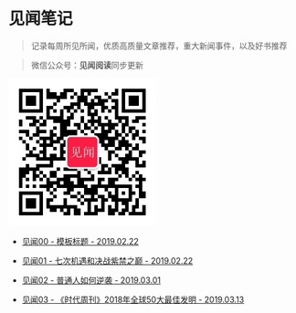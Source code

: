 # 见闻笔记

> 记录每周所见所闻，优质高质量文章推荐，重大新闻事件，以及好书推荐

> 微信公众号：**见闻阅读**同步更新

![见闻阅读](image/jianwen-logo-0.5m.jpg)

- [见闻00 - 模板标题 - 2019.02.22](https://github.com/fenggit/KnowledgeArt/blob/master/%E8%A7%81%E9%97%BB00%20-%20%E6%A8%A1%E6%9D%BF%E6%A0%87%E9%A2%98%20-%202019.02.22.md)

- [见闻01 - 七次机遇和决战紫禁之巅 - 2019.02.22](https://github.com/fenggit/KnowledgeArt/blob/master/%E8%A7%81%E9%97%BB01%20-%20%E4%B8%83%E6%AC%A1%E6%9C%BA%E9%81%87%E5%92%8C%E5%86%B3%E6%88%98%E7%B4%AB%E7%A6%81%E4%B9%8B%E5%B7%85%20-%202019.02.22.md)

- [见闻02 - 普通人如何逆袭 - 2019.03.01](https://github.com/fenggit/KnowledgeArt/blob/master/%E8%A7%81%E9%97%BB02%20-%20%E6%99%AE%E9%80%9A%E4%BA%BA%E5%A6%82%E4%BD%95%E9%80%86%E8%A2%AD%20-%202019.03.01.md)

- [见闻03 - 《时代周刊》2018年全球50大最佳发明 - 2019.03.13](https://github.com/fenggit/KnowledgeArt/blob/master/%E8%A7%81%E9%97%BB03%20-%20%E3%80%8A%E6%97%B6%E4%BB%A3%E5%91%A8%E5%88%8A%E3%80%8B2018%E5%B9%B4%E5%85%A8%E7%90%8350%E5%A4%A7%E6%9C%80%E4%BD%B3%E5%8F%91%E6%98%8E%20-%202019.03.13.md)